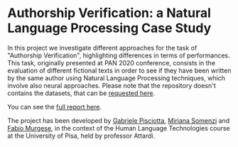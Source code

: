 # Authorship Verification: a Natural Language Processing Case Study

In this project we investigate different approaches for the task of "Authorship Verification", highlighting differences in terms of performances. This task, originally presented at PAN 2020 conference, consists in the evaluation of different fictional texts in order to see if they have been written by the same author using Natural Language Processing techniques, which involve also neural approaches. Please note that the repository doesn't contains the datasets, that can be [requested here](https://zenodo.org/record/3724096).

You can see the [full report here](./REPORT.pdf).

The project has been developed by [Gabriele Pisciotta](https://github.com/GabrielePisciotta/), [Miriana Somenzi](https://www.linkedin.com/in/miriana-somenzi-16a54b180/) and [Fabio Murgese](https://www.linkedin.com/in/fabio-murgese/), in the context of the Human Language Technologies course at the University of Pisa, held by professor Attardi. 

